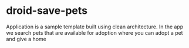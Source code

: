 # droid-save-pets
Application is a sample template built using clean architecture. In the app we search pets that are available for adoption where you can adopt a pet and give a home
